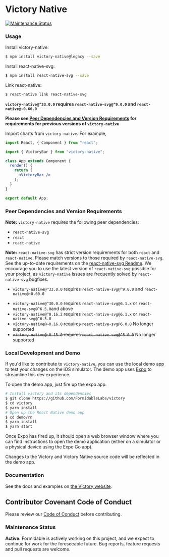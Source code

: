 # Victory Native

[![Maintenance Status][maintenance-image]](#maintenance-status)

### Usage

Install victory-native:
```sh
$ npm install victory-native@legacy --save
```

Install react-native-svg:
```sh
$ npm install react-native-svg --save
```

Link react-native:
```sh
$ react-native link react-native-svg
```
**`victory-native@^33.0.0` requires `react-native-svg@^9.0.0` and `react-native@~0.60.0`**

**Please see [Peer Dependencies and Version Requirements](#peer-dependencies-and-version-requirements) for requirements for previous versions of `victory-native`**


Import charts from `victory-native`. For example,

```jsx
import React, { Component } from "react";

import { VictoryBar } from "victory-native";

class App extends Component {
  render() {
    return (
      <VictoryBar />
    );
  }
}

export default App;
```

### Peer Dependencies and Version Requirements

**Note:** `victory-native` requires the following peer dependencies:
- `react-native-svg`
- `react`
- `react-native`

**Note:** `react-native-svg` has strict version requirements for both `react` and `react-native`. Please match versions to those required by `react-native-svg`. See the up-to-date requirements on the [react-native-svg Readme][react-native-svg-readme].
We encourage you to use the latest version of `react-native-svg` possible for your project, as `victory-native` issues are frequently solved by `react-native-svg` bugfixes.

- `victory-native@^33.0.0` requires `react-native-svg@^9.0.0` and `react-native@~0.60.0`
* `victory-native@^30.0.0` requires `react-native-svg@6.1.x`  or `react-native-svg@^6.5.0`and above
* `victory-native@^0.16.2` requires `react-native-svg@6.1.x` or `react-native-svg@^6.5.0`
* ~~`victory-native@~0.16.0` requires `react-native-svg@6.0.0`~~ No longer supported
* ~~`victory-native@~0.15.0` requires `react-native-svg@^5.0.0`~~ No longer supported

### Local Development and Demo

If you'd like to contribute to `victory-native`, you can use the local demo app to test your changes on the iOS simulator. The demo app uses [Expo](https://expo.dev/) to streamline this dev experience.

To open the demo app, just fire up the expo app.

```sh
# Install victory and its dependencies
$ git clone https://github.com/FormidableLabs/victory
$ cd victory
$ yarn install
# Open up the React Native demo app
$ cd demo/rn
$ yarn install
$ yarn start
```

Once Expo has fired up, it should open a web browser window where you can find instructions to open the demo application (either on a simulator or a physical device using the Expo Go app).

Changes to the Victory and Victory Native source code will be reflected in the demo app.

### Documentation

See the docs and examples on [the Victory website](https://formidable.com/open-source/victory/docs/native).

## Contributor Covenant Code of Conduct

Please review our [Code of Conduct][code] before contributing.


### Maintenance Status

**Active:** Formidable is actively working on this project, and we expect to continue for work for the foreseeable future. Bug reports, feature requests and pull requests are welcome.


[code]: https://github.com/FormidableLabs/.github/blob/master/CODE_OF_CONDUCT.md
[victory-native-demo]:https://github.com/FormidableLabs/victory-native-demo
[react-native-svg-readme]: https://github.com/react-native-community/react-native-svg#notice
[maintenance-image]: https://img.shields.io/badge/maintenance-active-green.svg
